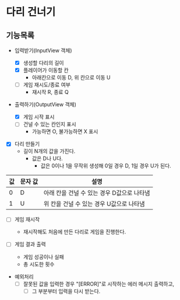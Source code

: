 # 다리 건너기

## 기능목록

- 입력받기(InputView 객체)

  - [x] 생성할 다리의 길이
  - [x] 플레이어가 이동할 칸
    - 아래칸으로 이동 D, 위 칸으로 이동 U
  - [ ] 게임 재시도/종료 여부
    - 재시작 R, 종료 Q

- 출력하기(OutputView 객체)

  - [x] 게임 시작 표시
  - [ ] 건널 수 있는 칸인지 표시
    - 가능하면 O, 불가능하면 X 표시

- [x] 다리 만들기
  - 길이 N개의 값을 가진다.
    - 값은 D나 U다.
      - 값은 0이나 1을 무작위 생성해 0일 경우 D, 1일 경우 U가 된다.

| 값  | 문자 값 | 설명                                       |
| --- | ------- | ------------------------------------------ |
| 0   | D       | 아래 칸을 건널 수 있는 경우 D값으로 나타냄 |
| 1   | U       | 위 칸을 건널 수 있는 경우 U값으로 나타냄   |

- [ ] 게임 재시작

  - 재시작해도 처음에 만든 다리로 게임을 진행한다.

- [ ] 게임 결과 출력

  - 게임 성공이나 실패
  - 총 시도한 횟수

- 예외처리
  - [ ] 잘못된 값을 입력한 경우 "[ERROR]"로 시작하는 에러 메시지 출력하고,
    - [ ] 그 부분부터 입력을 다시 받는다.

